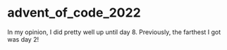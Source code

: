 # advent_of_code_2022

In my opinion, I did pretty well up until day 8. Previously, the farthest I got was day 2!
